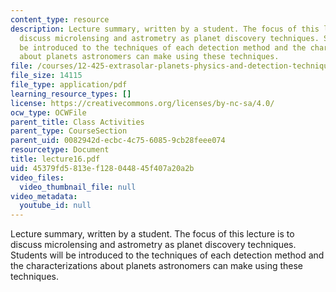 ```yaml
---
content_type: resource
description: Lecture summary, written by a student. The focus of this lecture is to
  discuss microlensing and astrometry as planet discovery techniques. Students will
  be introduced to the techniques of each detection method and the characterizations
  about planets astronomers can make using these techniques.
file: /courses/12-425-extrasolar-planets-physics-and-detection-techniques-fall-2007/45379fd5813ef128044845f407a20a2b_lecture16.pdf
file_size: 14115
file_type: application/pdf
learning_resource_types: []
license: https://creativecommons.org/licenses/by-nc-sa/4.0/
ocw_type: OCWFile
parent_title: Class Activities
parent_type: CourseSection
parent_uid: 0082942d-ecbc-4c75-6085-9cb28feee074
resourcetype: Document
title: lecture16.pdf
uid: 45379fd5-813e-f128-0448-45f407a20a2b
video_files:
  video_thumbnail_file: null
video_metadata:
  youtube_id: null
---
```

Lecture summary, written by a student. The focus of this lecture is to discuss microlensing and astrometry as planet discovery techniques. Students will be introduced to the techniques of each detection method and the characterizations about planets astronomers can make using these techniques.